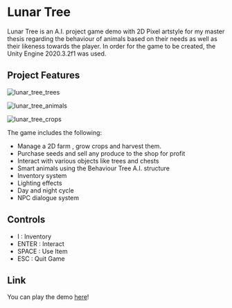 # Lunar Tree
Lunar Tree is an A.I. project game demo with 2D Pixel artstyle for my master thesis regarding the behaviour of animals based on their needs as well as their likeness towards the player.
In order for the game to be created, the Unity Engine 2020.3.2f1 was used.

## Project Features
![lunar_tree_trees](https://user-images.githubusercontent.com/73944909/175963793-79b26c77-af47-47a1-a20b-82c9f1649f41.gif)

![lunar_tree_animals](https://user-images.githubusercontent.com/73944909/175963831-513059e9-67ef-4a73-b4ab-bf6a43b28291.gif)

![lunar_tree_crops](https://user-images.githubusercontent.com/73944909/175963853-5ca822e8-1784-4e7b-904c-3b7cde0cc1ea.gif)

The game includes the following:
 - Manage a 2D farm , grow crops and harvest them. 
 - Purchase seeds and sell any produce to the shop for profit
 - Interact with various objects like trees and chests
 - Smart animals using the Behaviour Tree A.I. structure
 - Inventory system
 - Lighting effects
 - Day and night cycle
 - NPC dialogue system


## Controls
- I : Inventory
- ENTER : Interact
- SPACE : Use Item
- ESC : Quit Game 

## Link
You can play the demo [here](https://chesirefox.itch.io/lunar-tree)!
